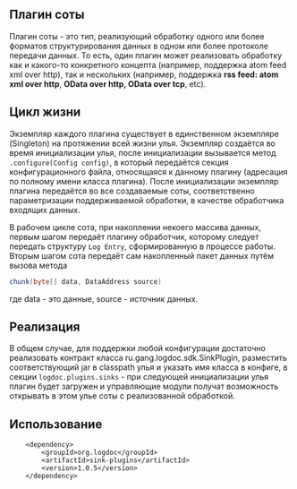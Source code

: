 Плагин соты
------
Плагин соты - это тип, реализующий обработку одного или более форматов 
структурирования данных в одном или более протоколе передачи данных. 
То есть, один плагин может реализовать обработку как и какого-то конкретного концепта (например, поддержка atom feed xml over http), 
так и нескольких (например, поддержка **rss feed: atom xml over http**, **OData over http, OData over tcp**, etc).

Цикл жизни
------
Экземпляр каждого плагина существует в единственном экземпляре (Singleton) на протяжении всей жизни улья. 
Экземпляр создаётся во время инициализации улья, после инициализации вызывается метод `.configure(Config config)`,
в который передаётся секция конфигурационного файла, относящаяся к данному плагину (адресация по полному имени класса плагина).
После инициализации экземпляр плагина передаётся во все создаваемые соты, соответственно параметризации поддерживаемой обработки, 
в качестве обработчика входящих данных.

В рабочем цикле сота, при накоплении некоего массива данных, первым шагом передаёт плагину обработчик, 
которому следует передать структуру `Log Entry`, сформированную в процессе работы. 
Вторым шагом сота передаёт сам накопленный пакет данных путём вызова метода 
```java
chunk(byte[] data, DataAddress source)
```
где data - это данные, source - источник данных.

Реализация
------
В общем случае, для поддержки любой конфигурации достаточно реализовать контракт класса ru.gang.logdoc.sdk.SinkPlugin, 
разместить соответствующий jar в classpath улья и указать имя класса в конфиге, 
в секции `logdoc.plugins.sinks` - при следующей инициализации улья плагин будет загружен
и управляющие модули получат возможность открывать в этом улье соты с реализованной обработкой.

Использование
------
        <dependency>
            <groupId>org.logdoc</groupId>
            <artifactId>sink-plugins</artifactId>
            <version>1.0.5</version>
        </dependency>
